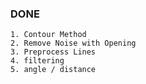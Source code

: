 ### DONE

    1. Contour Method
    2. Remove Noise with Opening
    3. Preprocess Lines 
    4. filtering
    5. angle / distance
